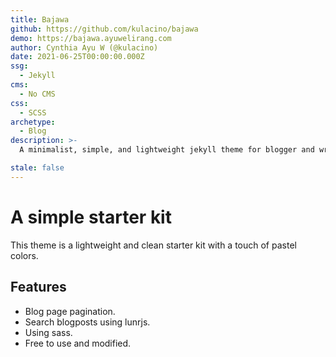 ```yaml
---
title: Bajawa
github: https://github.com/kulacino/bajawa
demo: https://bajawa.ayuwelirang.com
author: Cynthia Ayu W (@kulacino)
date: 2021-06-25T00:00:00.000Z
ssg:
  - Jekyll
cms:
  - No CMS
css:
  - SCSS
archetype:
  - Blog
description: >-
  A minimalist, simple, and lightweight jekyll theme for blogger and writer with a touch of pastel colors.

stale: false
---
```


# A simple starter kit

This theme is a lightweight and clean starter kit with a touch of pastel colors.

## Features

- Blog page pagination.
- Search blogposts using lunrjs.
- Using sass.
- Free to use and modified.
